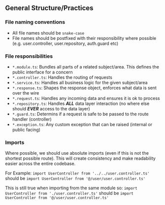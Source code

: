 
## General Structure/Practices
### File naming conventions
- All file names should be `snake-case` 
- File names should be postfixed with their responsibility where possible (e.g. user.controller, user.repository, auth.guard etc)

### File responsibilities
- `*.module.ts`: Bundles all parts of a related subject/area. This defines the public interface for a concern
- `*.controller.ts`: Handles the routing of requests 
- `*.service.ts`: Handles all business logic for the given subject/area
- `*.response.ts`: Shapes the response object, enforces what data is sent over the wire
- `*.request.ts`: Handles any incoming data and ensures it is ok to process
- `*.repository.ts`: Handles ***ALL*** data layer interaction (no where else should ***EVER*** access to the data layer)
- `*.guard.ts`: Determins if a request is safe to be passed to the route handler (controller)
- `*.exception.ts`: Any custom exception that can be raised (internal or public facing)

### Imports
Where possible, we should use absolute imports (even if this is not the shortest possible route). This will create consistency and make readability easier across the entire codebase. 

For Example: 
`import UserController from '../../user.controller.ts'` 
should be 
`import UserController from '@/user/user.controller.ts'`

This is still true when importing from the same module so:
`import UserController from './user.controller.ts'` 
should be 
`import UserController from '@/user/user.controller.ts'`